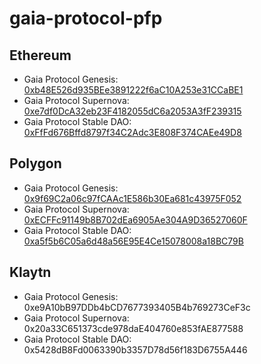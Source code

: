 # gaia-protocol-pfp

## Ethereum
- Gaia Protocol Genesis: [0xb48E526d935BEe3891222f6aC10A253e31CCaBE1](https://etherscan.io/address/0xb48E526d935BEe3891222f6aC10A253e31CCaBE1)
- Gaia Protocol Supernova: [0xe7df0DcA32eb23F4182055dC6a2053A3fF239315](https://etherscan.io/address/0xe7df0DcA32eb23F4182055dC6a2053A3fF239315)
- Gaia Protocol Stable DAO: [0xFfFd676Bffd8797f34C2Adc3E808F374CAEe49D8](https://etherscan.io/address/0xFfFd676Bffd8797f34C2Adc3E808F374CAEe49D8)

## Polygon
- Gaia Protocol Genesis: [0x9f69C2a06c97fCAAc1E586b30Ea681c43975F052](https://polygonscan.com/address/0x9f69C2a06c97fCAAc1E586b30Ea681c43975F052)
- Gaia Protocol Supernova: [0xECFFc91149b8B702dEa6905Ae304A9D36527060F](https://polygonscan.com/address/0xECFFc91149b8B702dEa6905Ae304A9D36527060F)
- Gaia Protocol Stable DAO: [0xa5f5b6C05a6d48a56E95E4Ce15078008a18BC79B](https://polygonscan.com/address/0xa5f5b6C05a6d48a56E95E4Ce15078008a18BC79B)

## Klaytn
- Gaia Protocol Genesis: 0xe9A10bB97DDb4bCD7677393405B4b769273CeF3c
- Gaia Protocol Supernova: 0x20a33C651373cde978daE404760e853fAE877588
- Gaia Protocol Stable DAO: 0x5428dB8Fd0063390b3357D78d56f183D6755A446
